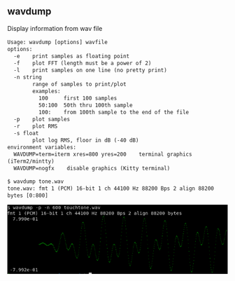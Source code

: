 ## wavdump
Display information from wav file

    Usage: wavdump [options] wavfile
    options:
      -e    print samples as floating point
      -f    plot FFT (length must be a power of 2)
      -l    print samples on one line (no pretty print)
      -n string
            range of samples to print/plot
            examples:
              100     first 100 samples
              50:100  50th thru 100th sample
              100:    from 100th sample to the end of the file
      -p    plot samples
      -r    plot RMS
      -s float
            plot log RMS, floor in dB (-40 dB)
    environment variables:
      WAVDUMP=term=iterm xres=800 yres=200    terminal graphics (iTerm2/mintty)
      WAVDUMP=nogfx    disable graphics (Kitty terminal)

```
$ wavdump tone.wav
tone.wav: fmt 1 (PCM) 16-bit 1 ch 44100 Hz 88200 Bps 2 align 88200 bytes [0:800]
```
![wavdump plot](wavdump.png)

